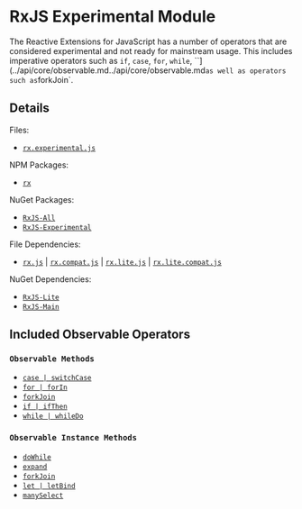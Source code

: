 # RxJS Experimental Module #

The Reactive Extensions for JavaScript has a number of operators that are considered experimental and not ready for mainstream usage.  This includes imperative operators such as `if`, `case`, `for`, `while`, ``](../api/core/observable.md../api/core/observable.md` as well as operators such as `forkJoin`.

## Details ##

Files:
- [`rx.experimental.js`](https://github.com/Reactive-Extensions/RxJS/blob/master/rx.experimental.js)

NPM Packages:
- [`rx`](https://www.npmjs.org/package/rx)

NuGet Packages:
- [`RxJS-All`](http://www.nuget.org/packages/RxJS-All/)
- [`RxJS-Experimental`](http://www.nuget.org/packages/RxJS-Experimental/)

File Dependencies:
- [`rx.js`](https://github.com/Reactive-Extensions/RxJS/blob/master/dist/rx.js) | [`rx.compat.js`](https://github.com/Reactive-Extensions/RxJS/blob/master/dist/rx.compat.js) | [`rx.lite.js`](https://github.com/Reactive-Extensions/RxJS/blob/master/rx.lite.js) | [`rx.lite.compat.js`](https://github.com/Reactive-Extensions/RxJS/blob/master/rx.lite.compat.js)

NuGet Dependencies:
- [`RxJS-Lite`](http://www.nuget.org/packages/RxJS-Lite/)
- [`RxJS-Main`](http://www.nuget.org/packages/RxJS-Main/)

## Included Observable Operators ##

### `Observable Methods`
- [`case | switchCase`](../api/core/operators/case.md)
- [`for | forIn`](../api/core/operators/for.md)
- [`forkJoin`](../api/core/operators/forkjoin.md)
- [`if | ifThen`](../api/core/operators/if.md)
- [`while | whileDo`](../api/core/operators/while.md)

### `Observable Instance Methods`
- [`doWhile`](/api/core/operators/dowhile.md)
- [`expand`](../api/core/operators/expand.md)
- [`forkJoin`](../api/core/operators/forkjoinproto.md)
- [`let | letBind`](../api/core/operators/let.md)
- [`manySelect`](../api/core/operators/manyselect.md)
